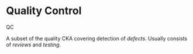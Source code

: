 # Quality Control


QC

A subset of the quality CKA covering detection of *defects*. Usually
consists of *reviews* and *testing*.

